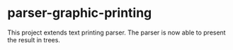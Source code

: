 # parser-graphic-printing
This project extends text printing parser. The parser is now able to present the result in trees.
